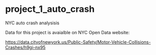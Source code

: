 # project_1_auto_crash
NYC auto crash analysisis


Data for this project is avaialble on NYC Open Data website: 


https://data.cityofnewyork.us/Public-Safety/Motor-Vehicle-Collisions-Crashes/h9gi-nx95
